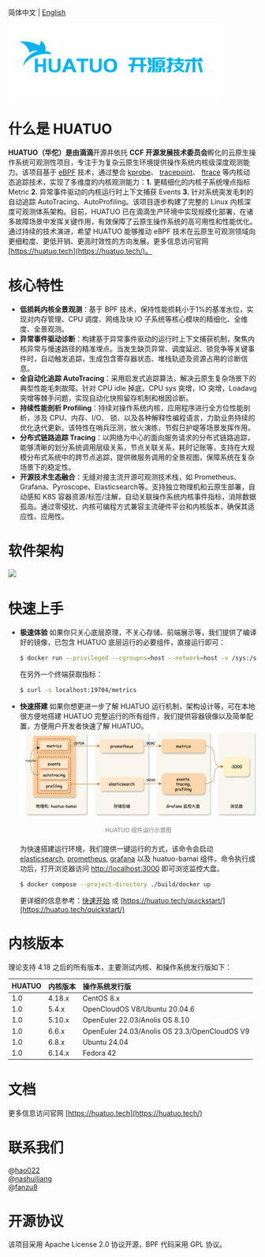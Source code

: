 简体中文 | [English](./README_EN.md)

![](./docs/huatuo-logo-v3.png)

# 什么是 HUATUO
**HUATUO（华佗）**是由**滴滴**开源并依托 **CCF 开源发展技术委员会**孵化的云原生操作系统可观测性项目，专注于为复杂云原生环境提供操作系统内核级深度观测能力。该项目基于 [eBPF](https://docs.kernel.org/userspace-api/ebpf/syscall.html) 技术，通过整合 [kprobe](https://www.kernel.org/doc/html/latest/trace/kprobes.html)、 [tracepoint](https://www.kernel.org/doc/html/latest/trace/tracepoints.html)、 [ftrace](https://www.kernel.org/doc/html/latest/trace/ftrace.html)  等内核动态追踪技术，实现了多维度的内核观测能力：**1.** 更精细化的内核子系统埋点指标 Metric **2.** 异常事件驱动的内核运行时上下文捕获 Events **3.** 针对系统突发毛刺的自动追踪 AutoTracing、AutoProfiling。该项目逐步构建了完整的 Linux 内核深度可观测体系架构。目前，HUATUO 已在滴滴生产环境中实现规模化部署，在诸多故障场景中发挥关键作用，有效保障了云原生操作系统的高可用性和性能优化。通过持续的技术演进，希望 HUATUO 能够推动 eBPF 技术在云原生可观测领域向更细粒度、更低开销、更高时效性的方向发展。更多信息访问官网 [https://huatuo.tech](https://huatuo.tech/)。


# 核心特性
- **低损耗内核全景观测**：基于 BPF 技术，保持性能损耗小于1%的基准水位，实现对内存管理、CPU 调度、网络及块 IO 子系统等核心模块的精细化、全维度、全景观测。
- **异常事件驱动诊断**：构建基于异常事件驱动的运行时上下文捕获机制，聚焦内核异常与慢速路径的精准埋点。当发生缺页异常、调度延迟、锁竞争等关键事件时，自动触发追踪，生成包含寄存器状态、堆栈轨迹及资源占用的诊断信息。
- **全自动化追踪 AutoTracing**：采用启发式追踪算法，解决云原生复杂场景下的典型性能毛刺故障。针对 CPU idle 掉底，CPU sys 突增，IO 突增，Loadavg 突增等棘手问题，实现自动化快照留存机制和根因诊断。
- **持续性能剖析 Profiling**：持续对操作系统内核，应用程序进行全方位性能剖析，涉及 CPU、内存、I/O、 锁、以及各种解释性编程语言，力助业务持续的优化迭代更新。该特性在哨兵压测，放火演练，节假日护堤等场景发挥作用。
- **分布式链路追踪 Tracing**：以网络为中心的面向服务请求的分布式链路追踪，能够清晰的划分系统调用层级关系，节点关联关系，耗时记账等，支持在大规模分布式系统中的跨节点追踪，提供微服务调用的全景视图，保障系统在复杂场景下的稳定性。
- **开源技术生态融合**：无缝对接主流开源可观测技术栈，如 Prometheus、Grafana、Pyroscope、Elasticsearch等。支持独立物理机和云原生部署，自动感知 K8S 容器资源/标签/注解，自动关联操作系统内核事件指标，消除数据孤岛。通过零侵扰、内核可编程方式兼容主流硬件平台和内核版本，确保其适应性、应用性。

# 软件架构
![](./docs/img/huatuo-arch.png)

# 快速上手

- **极速体验**
如果你只关心底层原理，不关心存储、前端展示等，我们提供了编译好的镜像，已包含 HUATUO 底层运行的必要组件，直接运行即可：
    ```bash
    $ docker run --privileged --cgroupns=host --network=host -v /sys:/sys -v /run:/run huatuo/huatuo-bamai:latest
    ```

  在另外一个终端获取指标：
    ```bash
    $ curl -s localhost:19704/metrics
    ```

- **快速搭建**
  如果你想更进一步了解 HUATUO 运行机制，架构设计等，可在本地很方便地搭建 HUATUO 完整运行的所有组件，我们提供容器镜像以及简单配置，方便用户开发者快速了解 HUATUO。
    ![](./docs/img/quickstart-components.png)
  
    <div style="text-align: center; margin: 8px 0 20px 0; color: #777;">
    <small>
    HUATUO 组件运行示意图<br>
    </small>
    </div>
  
  为快速搭建运行环境，我们提供一键运行的方式，该命令会启动 [elasticsearch](https://www.elastic.co), [prometheus](https://prometheus.io), [grafana](https://grafana.com) 以及 huatuo-bamai 组件。命令执行成功后，打开浏览器访问 [http://localhost:3000](http://localhost:3000) 即可浏览监控大盘。
  
    ```bash
    $ docker compose --project-directory ./build/docker up
    ```
  
  更详细的信息参考：[快速开始](./docs/quick-start.md) 或 [https://huatuo.tech/quickstart/](https://huatuo.tech/quickstart/)

# 内核版本

理论支持 4.18 之后的所有版本，主要测试内核、和操作系统发行版如下：

|  HUATUO      |  内核版本 |  操作系统发行版     |
| :---  |    :----  |  :--- |
| 1.0      | 4.18.x      | CentOS 8.x   |
| 1.0      | 5.4.x       | OpenCloudOS V8/Ubuntu 20.04.6 |
| 1.0      | 5.10.x      | OpenEuler 22.03/Anolis OS 8.10 |
| 1.0      | 6.6.x       | OpenEuler 24.03/Anolis OS 23.3/OpenCloudOS V9 |
| 1.0      | 6.8.x       | Ubuntu 24.04 |
| 1.0      | 6.14.x      | Fedora 42 |


# 文档

更多信息访问官网 [https://huatuo.tech](https://huatuo.tech/)


# 联系我们

@[hao022](https://github.com/hao022)  
@[nashuiliang](https://github.com/nashuiliang)  
@[fanzu8](https://github.com/fanzuba)  

# 开源协议
该项目采用 Apache License 2.0 协议开源，BPF 代码采用 GPL 协议。
